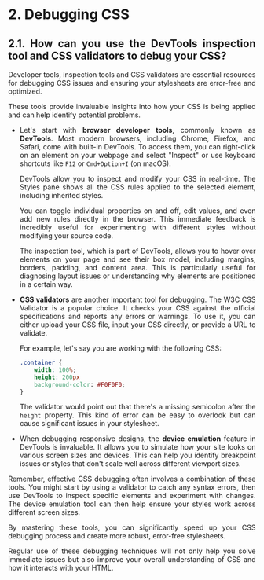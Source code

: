 <div style="text-align: justify">

# 2. Debugging CSS

## 2.1. How can you use the DevTools inspection tool and CSS validators to debug your CSS?

Developer tools, inspection tools and CSS validators are essential resources for debugging CSS issues and ensuring your stylesheets are error-free and optimized.

These tools provide invaluable insights into how your CSS is being applied and can help identify potential problems.

- Let's start with **browser developer tools**, commonly known as **DevTools**. Most modern browsers, including Chrome, Firefox, and Safari, come with built-in DevTools. To access them, you can right-click on an element on your webpage and select "Inspect" or use keyboard shortcuts like `F12` or `Cmd+Option+I` (on macOS).

    DevTools allow you to inspect and modify your CSS in real-time. The Styles pane shows all the CSS rules applied to the selected element, including inherited styles.

    You can toggle individual properties on and off, edit values, and even add new rules directly in the browser. This immediate feedback is incredibly useful for experimenting with different styles without modifying your source code.

    The inspection tool, which is part of DevTools, allows you to hover over elements on your page and see their box model, including margins, borders, padding, and content area. This is particularly useful for diagnosing layout issues or understanding why elements are positioned in a certain way.

- **CSS validators** are another important tool for debugging. The W3C CSS Validator is a popular choice. It checks your CSS against the official specifications and reports any errors or warnings. To use it, you can either upload your CSS file, input your CSS directly, or provide a URL to validate.

    For example, let's say you are working with the following CSS:

    ```css
    .container {
        width: 100%;
        height: 200px
        background-color: #F0F0F0;
    }
    ```

    The validator would point out that there's a missing semicolon after the `height` property. This kind of error can be easy to overlook but can cause significant issues in your stylesheet.

- When debugging responsive designs, the **device emulation** feature in DevTools is invaluable. It allows you to simulate how your site looks on various screen sizes and devices. This can help you identify breakpoint issues or styles that don't scale well across different viewport sizes.

Remember, effective CSS debugging often involves a combination of these tools. You might start by using a validator to catch any syntax errors, then use DevTools to inspect specific elements and experiment with changes. The device emulation tool can then help ensure your styles work across different screen sizes.

By mastering these tools, you can significantly speed up your CSS debugging process and create more robust, error-free stylesheets.

Regular use of these debugging techniques will not only help you solve immediate issues but also improve your overall understanding of CSS and how it interacts with your HTML.

</div>